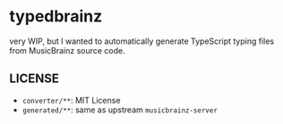 # typedbrainz

very WIP, but I wanted to automatically generate TypeScript typing files from MusicBrainz source code.

## LICENSE

* `converter/**`: MIT License
* `generated/**`: same as upstream `musicbrainz-server`